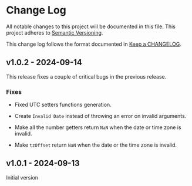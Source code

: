 # Change Log

All notable changes to this project will be documented in this file.
This project adheres to [Semantic Versioning].

This change log follows the format documented in [Keep a CHANGELOG].

[semantic versioning]: http://semver.org/
[keep a changelog]: http://keepachangelog.com/

## v1.0.2 - 2024-09-14

This release fixes a couple of critical bugs in the previous release.

### Fixes

- Fixed UTC setters functions generation.

- Create `Invalid Date` instead of throwing an error on invalid arguments.

- Make all the number getters return `NaN` when the date or time zone is invalid.

- Make `tzOffset` return `NaN` when the date or the time zone is invalid.

## v1.0.1 - 2024-09-13

Initial version
